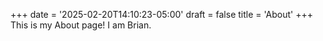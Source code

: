 +++
date = '2025-02-20T14:10:23-05:00'
draft = false
title = 'About'
+++
This is my About page! I am Brian. 